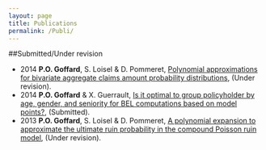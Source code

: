 ```yaml
---
layout: page
title: Publications
permalink: /Publi/
---
```


##Submitted/Under revision

* 2014 **P.O. Goffard**, S. Loisel & D. Pommeret, [Polynomial approximations for bivariate aggregate claims amount probability distributions](/Publications/Goffard_Loisel_Pommeret_December_2014_BivariateAggregateClaimAmount.pdf), (Under revision).
* 2014 **P.O. Goffard** & X. Guerrault, [Is it optimal to group policyholder by age, gender, and seniority for BEL computations based on model points?](/Publications/DraftMPGrouping.pdf), (Submitted).
* 2013 **P.O. Goffard**, S. Loisel & D. Pommeret, [A polynomial expansion to approximate the ultimate ruin probability in the compound Poisson ruin model](/Publications/Goffard_Loisel_Pommeret_December_Ruin_Probability_Approximation.pdf), (Under revision).